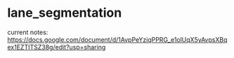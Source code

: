 # lane_segmentation

current notes:  
https://docs.google.com/document/d/1AvpPeYziqPPRG_e1olUqX5yAvpsXBqex1EZTITSZ38g/edit?usp=sharing
